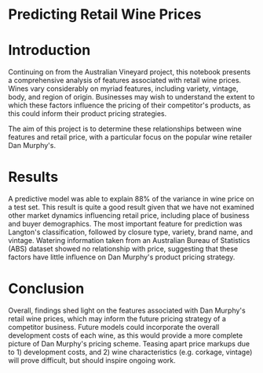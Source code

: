 # Predicting Retail Wine Prices
# Introduction
Continuing on from the Australian Vineyard project, this notebook presents a comprehensive analysis of features associated with retail wine prices. Wines vary considerably on myriad features, including variety, vintage, body, and region of origin. Businesses may wish to understand the extent to which these factors influence the pricing of their competitor's products, as this could inform their product pricing strategies.

The aim of this project is to determine these relationships between wine features and retail price, with a particular focus on the popular wine retailer Dan Murphy's.

# Results
A predictive model was able to explain 88% of the variance in wine price on a test set. This result is quite a good result given that we have not examined other market dynamics influencing retail price, including place of business and buyer demographics. The most important feature for prediction was Langton's classification, followed by closure type, variety, brand name, and vintage. Watering information taken from an Australian Bureau of Statistics (ABS) dataset showed no relationship with price, suggesting that these factors have little influence on Dan Murphy's product pricing strategy.

# Conclusion
Overall, findings shed light on the features associated with Dan Murphy's retail wine prices, which may inform the future pricing strategy of a competitor business. Future models could incorporate the overall development costs of each wine, as this would provide a more complete picture of Dan Murphy's pricing scheme. Teasing apart price markups due to 1) development costs, and 2) wine characteristics (e.g. corkage, vintage) will prove difficult, but should inspire ongoing work.
